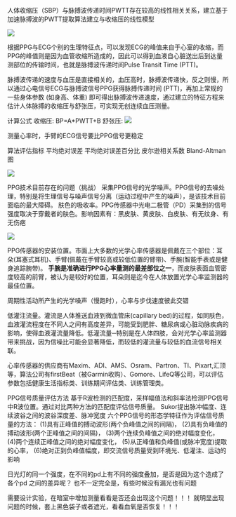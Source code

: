 
人体收缩压（SBP）与脉搏波传递时间PWTT存在较高的线性相关关系，建立基于加速脉搏波的PWTT提取算法建立与收缩压的线性模型


![](https://imgconvert.csdnimg.cn/aHR0cDovL3R2YXg0LnNpbmFpbWcuY24vbXc2OTAvMDA2TG5mZlRseTFnOGx0dW9xc2F3ajMwamcwOXJnbm4uanBn?x-oss-process=image/format,png)

根据PPG与ECG个别的生理特征点，可以发现ECG的峰值来自于心室的收缩，而PPG的峰值则是因为血管收缩所造成的，因此可以得到血液自心脏送出后到达量测部位的传输时间，也就是脉搏波传递时间Pulse Transit Time (PTT)。

脉搏波传递的速度与血压是直接相关的，血压高时，脉搏波传递快，反之则慢，所以通过心电信号ECG与脉搏波信号PPG获得脉搏传递时间 (PTT)，再加上常规的一些身体参数 (如身高、体重) 即可得出脉搏波传递速度，通过建立的特征方程来估计人体脉搏的收缩压与舒张压，可实现无创连续血压测量。

计算公式
收缩压:
BP=A*PWTT+B
舒张压:
![](https://imgconvert.csdnimg.cn/aHR0cHM6Ly90dmEzLnNpbmFpbWcuY24vbXc2OTAvMDA2TG5mZlRseTFnOGhqODVuaWJ6ajMwaGIwNWlteGwuanBn?x-oss-process=image/format,png)

测量心率时，手臂的ECG信号要比PPG信号更稳定

算法评估指标
平均绝对误差
平均绝对误差百分比
皮尔逊相关系数
Bland-Altman图

![](https://imgconvert.csdnimg.cn/aHR0cDovL3R2YXg0LnNpbmFpbWcuY24vbXc2OTAvMDA2TG5mZlRseTFnOWNmZ25rYmViajMwaXEwZGk3NWsuanBn?x-oss-process=image/format,png)


PPG技术目前存在的问题（挑战）
采集PPG信号的光学噪声。PPG信号的去噪处理，特别是将生理信号与噪声信号分离（运动过程中产生的噪声），是该技术目前面临的最大障碍。
肤色的吸收率。PPG传感器中光电二极管（PD）采集到的信号强度取决于穿戴者的肤色。影响因素有：黑皮肤、黄皮肤、白皮肤、有无纹身、有无伤疤

![](https://img-blog.csdnimg.cn/img_convert/f35a2c2b9e457d481c92f9e85b982095.png)

PPG传感器的安装位置。市面上大多数的光学心率传感器是佩戴在三个部位：耳朵(耳塞式耳机)、手臂(佩戴在手臂较高或较低位置的臂带)、手腕(智能手表或是健身追踪腕带)。
**手腕是准确进行PPG心率量测的最差部位之一**，而皮肤表面血管密度较高的前臂，被认为是较好的位置，耳朵则是迄今在人体放置光学心率监测器的最佳位置。

周期性活动所产生的光学噪声（慢跑时），心率与步伐速度彼此交错

低灌注流量。灌流是人体推送血液到微血管床(capillary bed)的过程，如同肤色，血液灌流程度在不同人之间有高度差异，可能受到肥胖、糖尿病或心脏动脉疾病的影响，使得血液灌流量降低。低灌流量─特别是在人体四肢，会对光学心率监测器带来挑战，因为信噪比可能会显著降低，而较低的灌流量与较低的血流信号相关联。

心率传感器的供应商有Maxim、ADI、AMS、Osram、Partron、TI、Pixart,汇顶等，算法公司有firstBeat（被Garmin收购）、Gomore、LifeQ等公司，可以评估参数包括健康生活指标类、训练期间评估类、训练管理类。

PPG信号质量评估方法
基于R波检测的匹配度，采样幅值法和斜率法检测PPG信号中R波位置。通过对比两种方法的匹配度评估信号质量。
Sukor提出脉冲幅度、连续波谷之间的波谷深度差、脉冲宽度
六个PPG信号的形态学特征作为评估信号质量的方法：
(1)具有正峰值的搏动波形(两个负峰值之间的间隔)，
(2)具有负峰值的搏动波形(两个正峰值之间的间隔)，
(3)两个连续负峰值之间的绝对幅度变化，
(4)两个连续正峰值之间的绝对幅度变化，
(5)从正峰值和负峰值(或脉冲宽度)提取的心率，
(6)绝对正到负峰值幅度，即交流信号质量受到环境光、低灌注、运动的影响


日光灯的同一个强度，在不同的pd上有不同的强度叠加，是否是因为这个造成了各个pd 之间的差异呢？
也不一定完全是，有些时候没有漏光也有问题

需要设计实验，在暗室中增加测量看看是否还会出现这个问题！！！
就明显出现问题的时候，套上黑色袋子或者遮光，看看血氧是否恢复！！！

